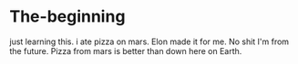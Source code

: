 # The-beginning
just learning this.
i ate pizza on mars. Elon made it for me. No shit I'm from the future. Pizza from mars is better than down here on Earth. 
